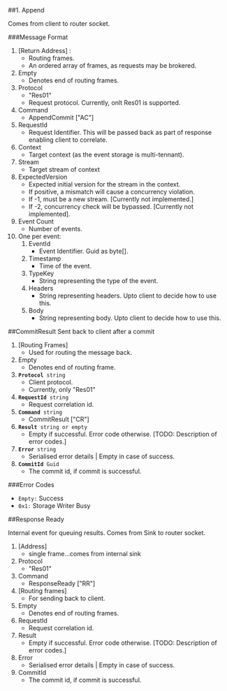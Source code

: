 ﻿            
##1. Append

Comes from client to router socket.

###Message Format
1. [Return Address] : 
    - Routing frames. 
    - An ordered array of frames, as requests may be brokered.
2. Empty
    - Denotes end of routing frames.
3. Protocol 
    - "Res01"
    - Request protocol. Currently, onlt Res01 is supported.
4. Command 
    - AppendCommit ["AC"]
5. RequestId
    - Request Identifier. This will be passed back as part of response enabling client to correlate.
6. Context
    - Target context (as the event storage is multi-tennant).
7. Stream
    - Target stream of context
8. ExpectedVersion
    - Expected initial version for the stream in the context.
    - If positive, a mismatch will cause a concurrency violation.
    - If -1, must be a new stream. [Currently not implemented.]
    - If -2, concurrency check will be bypassed. [Currently not implemented].
9. Event Count
    - Number of events.
10. One per event:
    1. EventId
        - Event Identifier. Guid as byte[].
    2. Timestamp
        - Time of the event.
    3. TypeKey
        - String representing the type of the event.
    4. Headers
        - String representing headers. Upto client to decide how to use this.
    5. Body
        - String representing body. Upto client to decide how to use this.

##CommitResult
Sent back to client after a commit

1. [Routing Frames]
    - Used for routing the message back.
2. Empty
    - Denotes end of routing frame.
3. <code>**Protocol** string </code>
    - Client protocol.
    - Currently, only "Res01"
4. <code>**RequestId** string </code>
    - Request correlation id.
5. <code>**Command** string</code>
    - CommitResult ["CR"]
6. <code>**Result** string or empty </code>
    - Empty if successful. Error code otherwise. [TODO: Description of error codes.]
7. <code>**Error** string</code>
    - Serialised error details | Empty in case of success.
8. <code>**CommitId** Guid</code>
    - The commit id, if commit is successful.

###Error Codes
- <code>Empty:</code> Success
- <code>0x1:</code> Storage Writer Busy

##Response Ready

Internal event for queuing results. Comes from Sink to router socket.

1. [Address] 
    - single frame...comes from internal sink
2. Protocol
    - "Res01"
3. Command 
    - ResponseReady ["RR"]
4. [Routing frames]
    - For sending back to client.
5. Empty
    - Denotes end of routing frames.
6. RequestId
    - Request correlation id.
7. Result 
    - Empty if successful. Error code otherwise. [TODO: Description of error codes.]
8. Error  
    - Serialised error details | Empty in case of success.
9. CommitId
    - The commit id, if commit is successful.






